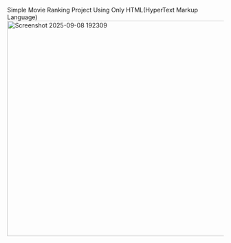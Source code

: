 Simple Movie Ranking Project Using Only HTML(HyperText Markup Language)
<img width="562" height="502" alt="Screenshot 2025-09-08 192309" src="https://github.com/user-attachments/assets/1938e8ac-d31b-4771-9646-cd48c4f9b06d" />
